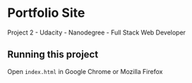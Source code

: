 # Portfolio Site
Project 2 - Udacity - Nanodegree - Full Stack Web Developer

## Running this project
Open `index.html` in Google Chrome or Mozilla Firefox